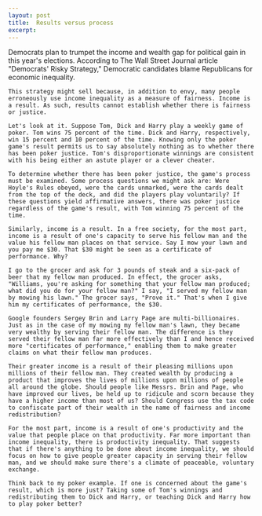 ```yaml
---
layout: post
title:  Results versus process
excerpt:
---
```












Democrats plan to trumpet the income and wealth gap for political gain in this year's elections. According to The Wall Street Journal article "Democrats' Risky Strategy," Democratic candidates blame Republicans for economic inequality.

	This strategy might sell because, in addition to envy, many people erroneously use income inequality as a measure of fairness. Income is a result. As such, results cannot establish whether there is fairness or justice.

	Let's look at it. Suppose Tom, Dick and Harry play a weekly game of poker. Tom wins 75 percent of the time. Dick and Harry, respectively, win 15 percent and 10 percent of the time. Knowing only the poker game's result permits us to say absolutely nothing as to whether there has been poker justice. Tom's disproportionate winnings are consistent with his being either an astute player or a clever cheater.

	To determine whether there has been poker justice, the game's process must be examined. Some process questions we might ask are: Were Hoyle's Rules obeyed, were the cards unmarked, were the cards dealt from the top of the deck, and did the players play voluntarily? If these questions yield affirmative answers, there was poker justice regardless of the game's result, with Tom winning 75 percent of the time.

	Similarly, income is a result. In a free society, for the most part, income is a result of one's capacity to serve his fellow man and the value his fellow man places on that service. Say I mow your lawn and you pay me $30. That $30 might be seen as a certificate of performance. Why?

	I go to the grocer and ask for 3 pounds of steak and a six-pack of beer that my fellow man produced. In effect, the grocer asks, "Williams, you're asking for something that your fellow man produced; what did you do for your fellow man?" I say, "I served my fellow man by mowing his lawn." The grocer says, "Prove it." That's when I give him my certificates of performance, the $30.

	Google founders Sergey Brin and Larry Page are multi-billionaires. Just as in the case of my mowing my fellow man's lawn, they became very wealthy by serving their fellow man. The difference is they served their fellow man far more effectively than I and hence received more "certificates of performance," enabling them to make greater claims on what their fellow man produces.

	Their greater income is a result of their pleasing millions upon millions of their fellow man. They created wealth by producing a product that improves the lives of millions upon millions of people all around the globe. Should people like Messrs. Brin and Page, who have improved our lives, be held up to ridicule and scorn because they have a higher income than most of us? Should Congress use the tax code to confiscate part of their wealth in the name of fairness and income redistribution?

	For the most part, income is a result of one's productivity and the value that people place on that productivity. Far more important than income inequality, there is productivity inequality. That suggests that if there's anything to be done about income inequality, we should focus on how to give people greater capacity in serving their fellow man, and we should make sure there's a climate of peaceable, voluntary exchange.

	Think back to my poker example. If one is concerned about the game's result, which is more just? Taking some of Tom's winnings and redistributing them to Dick and Harry, or teaching Dick and Harry how to play poker better?


